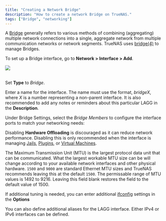 ```yaml
---
title: "Creating a Network Bridge"
description: "How to create a network Bridge on TrueNAS."
tags: ["Bridge", "networking"]
---
```


A [Bridge](https://tools.ietf.org/html/rfc6325) generally refers to various methods of combining (aggregating) multiple network connections into a single, aggregate network from multiple communication networks or network segments. TrueNAS uses [bridge(4)](https://www.freebsd.org/cgi/man.cgi?bridge(4)) to manage Bridges. 

To set up a Bridge interface, go to **Network > Interface > Add**.

<img src="/images/TN-AddBridgeInterface.png">
<br><br>

Set **Type** to *Bridge*.

Enter a name for the interface. The name must use the format, *bridgeX*, where *X* is a number representing a non-parent interface.
It is also recommended to add any notes or reminders about this particular LAGG in the **Description**.

Under Bridge Settings, select the *Bridge Members* to configure the interface ports to match your networking needs:

Disabling **Hardware Offloading** is discouraged as it can reduce network performance.
Disabling this is only recommended when the interface is managing [Jails](/hub/tasks/advanced/jails/), [Plugins](/hub/tasks/advanced/plugins/), or [Virtual Machines](/hub/tasks/advanced/virtual-machines/).

The Maximum Transmission Unit (MTU) is the largest protocol data unit that can be communicated.
What the largest workable MTU size can be will change according to your available network interfaces and other physical hardware.
`1500` and `9000` are standard Ethernet MTU sizes and TrueNAS recommends leaving this at the default `1500`.
The permissable range of MTU values is 1492 to 9216. 
Leaving this field blank restores the field to the default value of 1500.

If additional tuning is needed, you can enter additional [ifconfig](https://www.freebsd.org/cgi/man.cgi?query=ifconfig) settings in the **Options**

You can also define additional aliases for the LAGG interface.
Either IPv4 or IPv6 interfaces can be defined.
